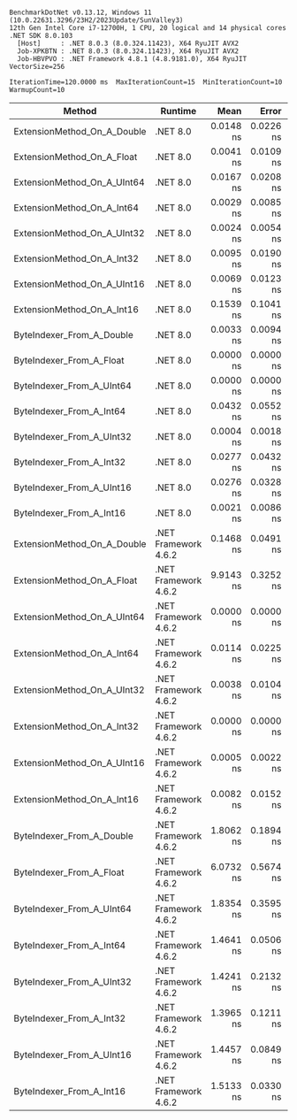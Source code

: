 ```

BenchmarkDotNet v0.13.12, Windows 11 (10.0.22631.3296/23H2/2023Update/SunValley3)
12th Gen Intel Core i7-12700H, 1 CPU, 20 logical and 14 physical cores
.NET SDK 8.0.103
  [Host]     : .NET 8.0.3 (8.0.324.11423), X64 RyuJIT AVX2
  Job-XPKBTN : .NET 8.0.3 (8.0.324.11423), X64 RyuJIT AVX2
  Job-HBVPVO : .NET Framework 4.8.1 (4.8.9181.0), X64 RyuJIT VectorSize=256

IterationTime=120.0000 ms  MaxIterationCount=15  MinIterationCount=10  
WarmupCount=10  

```

| Method                      | Runtime              |      Mean |     Error |    StdDev |    Median | Ratio | RatioSD |
|-----------------------------|----------------------|----------:|----------:|----------:|----------:|------:|--------:|
| ExtensionMethod_On_A_Double | .NET 8.0             | 0.0148 ns | 0.0226 ns | 0.0211 ns | 0.0039 ns |     ? |       ? |
| ExtensionMethod_On_A_Float  | .NET 8.0             | 0.0041 ns | 0.0109 ns | 0.0072 ns | 0.0000 ns |     ? |       ? |
| ExtensionMethod_On_A_UInt64 | .NET 8.0             | 0.0167 ns | 0.0208 ns | 0.0195 ns | 0.0081 ns |     ? |       ? |
| ExtensionMethod_On_A_Int64  | .NET 8.0             | 0.0029 ns | 0.0085 ns | 0.0056 ns | 0.0000 ns |     ? |       ? |
| ExtensionMethod_On_A_UInt32 | .NET 8.0             | 0.0024 ns | 0.0054 ns | 0.0036 ns | 0.0000 ns |     ? |       ? |
| ExtensionMethod_On_A_Int32  | .NET 8.0             | 0.0095 ns | 0.0190 ns | 0.0148 ns | 0.0005 ns |     ? |       ? |
| ExtensionMethod_On_A_UInt16 | .NET 8.0             | 0.0069 ns | 0.0123 ns | 0.0096 ns | 0.0000 ns |     ? |       ? |
| ExtensionMethod_On_A_Int16  | .NET 8.0             | 0.1539 ns | 0.1041 ns | 0.0870 ns | 0.1612 ns |     ? |       ? |
| ByteIndexer_From_A_Double   | .NET 8.0             | 0.0033 ns | 0.0094 ns | 0.0088 ns | 0.0000 ns |     ? |       ? |
| ByteIndexer_From_A_Float    | .NET 8.0             | 0.0000 ns | 0.0000 ns | 0.0000 ns | 0.0000 ns |     ? |       ? |
| ByteIndexer_From_A_UInt64   | .NET 8.0             | 0.0000 ns | 0.0000 ns | 0.0000 ns | 0.0000 ns |     ? |       ? |
| ByteIndexer_From_A_Int64    | .NET 8.0             | 0.0432 ns | 0.0552 ns | 0.0490 ns | 0.0355 ns |     ? |       ? |
| ByteIndexer_From_A_UInt32   | .NET 8.0             | 0.0004 ns | 0.0018 ns | 0.0012 ns | 0.0000 ns |     ? |       ? |
| ByteIndexer_From_A_Int32    | .NET 8.0             | 0.0277 ns | 0.0432 ns | 0.0404 ns | 0.0000 ns |     ? |       ? |
| ByteIndexer_From_A_UInt16   | .NET 8.0             | 0.0276 ns | 0.0328 ns | 0.0291 ns | 0.0166 ns |     ? |       ? |
| ByteIndexer_From_A_Int16    | .NET 8.0             | 0.0021 ns | 0.0086 ns | 0.0051 ns | 0.0000 ns |     ? |       ? |
| ExtensionMethod_On_A_Double | .NET Framework 4.6.2 | 0.1468 ns | 0.0491 ns | 0.0459 ns | 0.1468 ns |     ? |       ? |
| ExtensionMethod_On_A_Float  | .NET Framework 4.6.2 | 9.9143 ns | 0.3252 ns | 0.2716 ns | 9.9114 ns |     ? |       ? |
| ExtensionMethod_On_A_UInt64 | .NET Framework 4.6.2 | 0.0000 ns | 0.0000 ns | 0.0000 ns | 0.0000 ns |     ? |       ? |
| ExtensionMethod_On_A_Int64  | .NET Framework 4.6.2 | 0.0114 ns | 0.0225 ns | 0.0200 ns | 0.0000 ns |     ? |       ? |
| ExtensionMethod_On_A_UInt32 | .NET Framework 4.6.2 | 0.0038 ns | 0.0104 ns | 0.0097 ns | 0.0000 ns |     ? |       ? |
| ExtensionMethod_On_A_Int32  | .NET Framework 4.6.2 | 0.0000 ns | 0.0000 ns | 0.0000 ns | 0.0000 ns |     ? |       ? |
| ExtensionMethod_On_A_UInt16 | .NET Framework 4.6.2 | 0.0005 ns | 0.0022 ns | 0.0016 ns | 0.0000 ns |     ? |       ? |
| ExtensionMethod_On_A_Int16  | .NET Framework 4.6.2 | 0.0082 ns | 0.0152 ns | 0.0143 ns | 0.0000 ns |     ? |       ? |
| ByteIndexer_From_A_Double   | .NET Framework 4.6.2 | 1.8062 ns | 0.1894 ns | 0.1772 ns | 1.7770 ns |     ? |       ? |
| ByteIndexer_From_A_Float    | .NET Framework 4.6.2 | 6.0732 ns | 0.5674 ns | 0.5307 ns | 5.8556 ns |     ? |       ? |
| ByteIndexer_From_A_UInt64   | .NET Framework 4.6.2 | 1.8354 ns | 0.3595 ns | 0.3363 ns | 1.8364 ns |     ? |       ? |
| ByteIndexer_From_A_Int64    | .NET Framework 4.6.2 | 1.4641 ns | 0.0506 ns | 0.0301 ns | 1.4737 ns |     ? |       ? |
| ByteIndexer_From_A_UInt32   | .NET Framework 4.6.2 | 1.4241 ns | 0.2132 ns | 0.1994 ns | 1.3239 ns |     ? |       ? |
| ByteIndexer_From_A_Int32    | .NET Framework 4.6.2 | 1.3965 ns | 0.1211 ns | 0.1133 ns | 1.3449 ns |     ? |       ? |
| ByteIndexer_From_A_UInt16   | .NET Framework 4.6.2 | 1.4457 ns | 0.0849 ns | 0.0794 ns | 1.4461 ns |     ? |       ? |
| ByteIndexer_From_A_Int16    | .NET Framework 4.6.2 | 1.5133 ns | 0.0330 ns | 0.0218 ns | 1.5134 ns |     ? |       ? |
